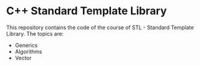 # C++ Standard Template Library

This repository contains the code of the course of STL - Standard Template Library. The topics are:
 - Generics
 - Algorithms
 - Vector
